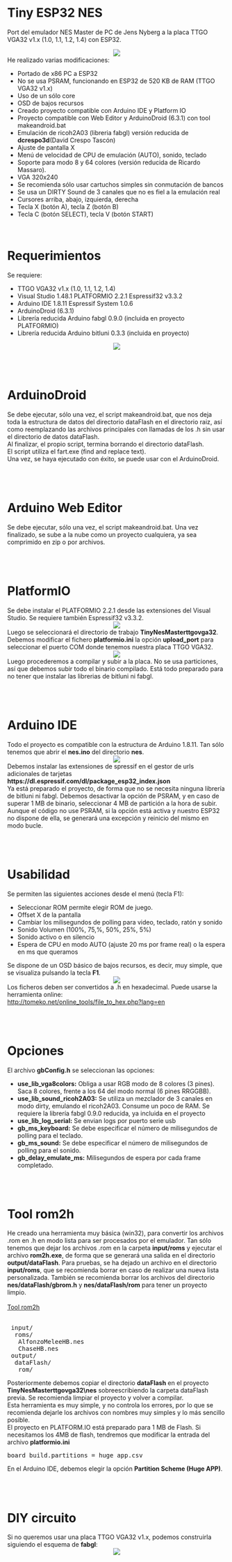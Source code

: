 # Tiny ESP32 NES
Port del emulador NES Master de PC de Jens Nyberg a la placa TTGO VGA32 v1.x (1.0, 1.1, 1.2, 1.4) con ESP32.
<br>
<center><img src='https://raw.githubusercontent.com/rpsubc8/ESP32TinyNesMaster/main/preview/previewNES.gif'></center>
He realizado varias modificaciones:
<ul>
 <li>Portado de x86 PC a ESP32</li>
 <li>No se usa PSRAM, funcionando en ESP32 de 520 KB de RAM (TTGO VGA32 v1.x)</li> 
 <li>Uso de un sólo core</li>
 <li>OSD de bajos recursos</li>
 <li>Creado proyecto compatible con Arduino IDE y Platform IO</li>
 <li>Proyecto compatible con Web Editor y ArduinoDroid (6.3.1) con tool makeandroid.bat</li>
 <li>Emulación de ricoh2A03 (libreria fabgl) versión reducida de <b>dcrespo3d</b>(David Crespo Tascón)</li>
 <li>Ajuste de pantalla X</li>
 <li>Menú de velocidad de CPU de emulación (AUTO), sonido, teclado</li>
 <li>Soporte para modo 8 y 64 colores (versión reducida de Ricardo Massaro).</li>  
 <li>VGA 320x240</li>   
 <li>Se recomienda sólo usar cartuchos simples sin conmutación de bancos</li>
 <li>Se usa un DIRTY Sound de 3 canales que no es fiel a la emulación real</li> 
 <li>Cursores arriba, abajo, izquierda, derecha</li> 
 <li>Tecla X (botón A), tecla Z (botón B)</li>
 <li>Tecla C (botón SELECT), tecla V (botón START)</li>
</ul> 
  
<br>
<h1>Requerimientos</h1>
Se requiere:
 <ul>
  <li>TTGO VGA32 v1.x (1.0, 1.1, 1.2, 1.4)</li>
  <li>Visual Studio 1.48.1 PLATFORMIO 2.2.1 Espressif32 v3.3.2</li>
  <li>Arduino IDE 1.8.11 Espressif System 1.0.6</li>
  <li>ArduinoDroid (6.3.1)</li>
  <li>Librería reducida Arduino fabgl 0.9.0 (incluida en proyecto PLATFORMIO)</li>
  <li>Librería reducida Arduino bitluni 0.3.3 (incluida en proyecto)</li>
 </ul>
<center><img src='https://raw.githubusercontent.com/rpsubc8/ESP32TinyNesMaster/main/preview/ttgovga32v12.jpg'></center> 


<br><br>
<h1>ArduinoDroid</h1>
Se debe ejecutar, sólo una vez, el script makeandroid.bat, que nos deja toda la estructura de datos del directorio dataFlash en el directorio raiz, así como reemplazando las archivos principales con llamadas de los .h sin usar el directorio de datos dataFlash.<br>
Al finalizar, el propio script, termina borrando el directorio dataFlash.<br>
El script utiliza el fart.exe (find and replace text).<br>
Una vez, se haya ejecutado con éxito, se puede usar con el ArduinoDroid.


<br><br>
<h1>Arduino Web Editor</h1>
Se debe ejecutar, sólo una vez, el script makeandroid.bat. Una vez finalizado, se sube a la nube como un proyecto cualquiera, ya sea comprimido en zip o por archivos.
 
 
<br><br>
<h1>PlatformIO</h1>
Se debe instalar el PLATFORMIO 2.2.1 desde las extensiones del Visual Studio. Se requiere también Espressif32 v3.3.2.
<center><img src='https://raw.githubusercontent.com/rpsubc8/ESP32TinyNesMaster/main/preview/previewPlatformIOinstall.gif'></center>
Luego se seleccionará el directorio de trabajo <b>TinyNesMasterttgovga32</b>.
Debemos modificar el fichero <b>platformio.ini</b> la opción <b>upload_port</b> para seleccionar el puerto COM donde tenemos nuestra placa TTGO VGA32.
<center><img src='https://raw.githubusercontent.com/rpsubc8/ESP32TinyNesMaster/main/preview/previewPlatformIO.gif'></center>
Luego procederemos a compilar y subir a la placa. No se usa particiones, así que debemos subir todo el binario compilado.
Está todo preparado para no tener que instalar las librerias de bitluni ni fabgl.


<br><br>
<h1>Arduino IDE</h1>
Todo el proyecto es compatible con la estructura de Arduino 1.8.11.
Tan sólo tenemos que abrir el <b>nes.ino</b> del directorio <b>nes</b>.
<center><img src='https://raw.githubusercontent.com/rpsubc8/ESP32TinyNesMaster/main/preview/previewArduinoIDEpreferences.gif'></center>
Debemos instalar las extensiones de spressif en el gestor de urls adicionales de tarjetas <b>https://dl.espressif.com/dl/package_esp32_index.json</b>
<br>
Ya está preparado el proyecto, de forma que no se necesita ninguna librería de bitluni ni fabgl.
Debemos desactivar la opción de PSRAM, y en caso de superar 1 MB de binario, seleccionar 4 MB de partición a la hora de subir. Aunque el código no use PSRAM, si la opción está activa y nuestro ESP32 no dispone de ella, se generará una excepción y reinicio del mismo en modo bucle.



<br><br>
<h1>Usabilidad</h1>
Se permiten las siguientes acciones desde el menú (tecla F1):
 <ul>  
  <li>Seleccionar ROM permite elegir ROM de juego.</li>
  <li>Offset X de la pantalla</li>
  <li>Cambiar los milisegundos de polling para video, teclado, ratón y sonido</li>  
  <li>Sonido Volumen (100%, 75,%, 50%, 25%, 5%)</li>
  <li>Sonido activo o en silencio</li>
  <li>Espera de CPU en modo AUTO (ajuste 20 ms por frame real) o la espera en ms que queramos</li>    
 </ul>
 Se dispone de un OSD básico de bajos recursos, es decir, muy simple, que se visualiza pulsando la tecla <b>F1</b>.
 <center><img src='https://raw.githubusercontent.com/rpsubc8/ESP32TinyNesMaster/main/preview/previewOSD.gif'></center>
 Los ficheros deben ser convertidos a .h en hexadecimal. Puede usarse la herramienta online:<br>
 <a href='http://tomeko.net/online_tools/file_to_hex.php?lang=en'>http://tomeko.net/online_tools/file_to_hex.php?lang=en</a>
 
 
<br><br>
<h1>Opciones</h1>
El archivo <b>gbConfig.h</b> se seleccionan las opciones:
<ul> 
 <li><b>use_lib_vga8colors:</b> Obliga a usar RGB modo de 8 colores (3 pines). Saca 8 colores, frente a los 64 del modo normal (6 pines RRGGBB).</li>
 <li><b>use_lib_sound_ricoh2A03:</b> Se utiliza un mezclador de 3 canales en modo dirty, emulando el ricoh2A03. Consume un poco de RAM. Se requiere la librería fabgl 0.9.0 reducida, ya incluida en el proyecto</li>
 <li><b>use_lib_log_serial:</b> Se envian logs por puerto serie usb</li>
 <li><b>gb_ms_keyboard:</b> Se debe especificar el número de milisegundos de polling para el teclado.</li>
 <li><b>gb_ms_sound:</b> Se debe especificar el número de milisegundos de polling para el sonido.</li>
 <li><b>gb_delay_emulate_ms:</b> Milisegundos de espera por cada frame completado.</li>
</ul>


<br><br>
<h1>Tool rom2h</h1>
He creado una herramienta muy básica (win32), para convertir los archivos .rom en .h en modo lista para ser procesados por el emulador. Tan sólo tenemos que dejar los archivos .rom en la carpeta <b>input/roms</b> y ejecutar el archivo <b>rom2h.exe</b>, de forma que se generará una salida en el directorio <b>output/dataFlash</b>. Para pruebas, se ha dejado un archivo en el directorio <b>input/roms</b>, que se recomienda borrar en caso de realizar una nueva lista personalizada. También se recomienda borrar los archivos del directorio <b>nes/dataFlash/gbrom.h</b> y <b>nes/dataFlash/rom</b> para tener un proyecto limpio.<br><br>
<a href='https://github.com/rpsubc8/ESP32TinyNesMaster/tree/main/tools'>Tool rom2h</a>
<br><br>
<pre>
 input/
  roms/
   AlfonzoMeleeHB.nes
   ChaseHB.nes
 output/
  dataFlash/
   rom/
</pre>
Posteriormente debemos copiar el directorio <b>dataFlash</b> en el proyecto <b>TinyNesMasterttgovga32\nes</b> sobreescribiendo la carpeta dataFlash previa. Se recomienda limpiar el proyecto y volver a compilar.<br>
Esta herramienta es muy simple, y no controla los errores, por lo que se recomienda dejarle los archivos con nombres muy simples y lo más sencillo posible.<br>
El proyecto en PLATFORM.IO está preparado para 1 MB de Flash. Si necesitamos los 4MB de flash, tendremos que modificar la entrada del archivo <b>platformio.ini</b>
<pre>board_build.partitions = huge_app.csv</pre>
En el Arduino IDE, debemos elegir la opción <b>Partition Scheme (Huge APP)</b>.


<br><br>
<h1>DIY circuito</h1>
Si no queremos usar una placa TTGO VGA32 v1.x, podemos construirla siguiendo el esquema de <b>fabgl</b>:
<center><img src='https://raw.githubusercontent.com/rpsubc8/ESP32TinyNesMaster/main/preview/fabglcircuit.gif'></center>
